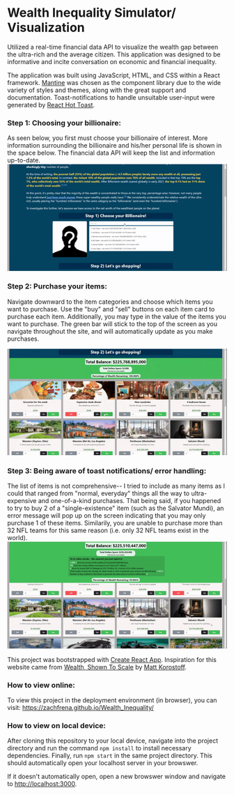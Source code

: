 # Wealth Inequality Simulator/ Visualization

Utilized a real-time financial data API to visualize the wealth gap between the ultra-rich and the average citizen.
This application was designed to be informative and incite conversation on economic and financial inequality.



The application was built using JavaScript, HTML, and CSS within a React framework. [Mantine](https://github.com/mantinedev/mantine) was chosen as the component library due to the wide variety of styles and themes, along with the great support and documentation. Toast-notifications to handle unsuitable user-input were generated by [React Hot Toast](https://react-hot-toast.com/).

### Step 1: Choosing your billionaire:
As seen below, you first must choose your billionaire of interest. More information surrounding the billionaire and his/her personal life is shown in the space below. The financial data API will keep the list and information up-to-date.
<img src="https://github.com/zachfrena/Wealth_Inequality/blob/master/Media/choosingBillionaire.gif" width="600"/>

### Step 2: Purchase your items:
Navigate downward to the item categories and choose which items you want to purchase. Use the "buy" and "sell" buttons on each item card to purchase each item. Additionally, you may type in the value of the items you want to purchase. The green bar will stick to the top of the screen as you navigate throughout the site, and will automatically update as you make purchases. 

<img src="https://github.com/zachfrena/Wealth_Inequality/blob/master/Media/buyingItems.gif" width="600"/>


### Step 3: Being aware of toast notifications/ error handling:
The list of items is not comprehensive-- I tried to include as many items as I could that ranged from "normal, everyday" things all the way to ultra-expensive and one-of-a-kind purchases. That being said, if you happened to try to buy 2 of a "single-existence" item (such as the Salvator Mundi), an error message will pop up on the screen indicating that you may only purchase 1 of these items. Similarily, you are unable to purchase more than 32 NFL teams for this same reason (i.e. only 32 NFL teams exist in the world).
<img src="https://github.com/zachfrena/Wealth_Inequality/blob/master/Media/maximumPurchase.gif" width="600"/>

This project was bootstrapped with [Create React App](https://github.com/facebook/create-react-app). 
Inspiration for this website came from [Wealth, Shown To Scale](https://mkorostoff.github.io/1-pixel-wealth/) by [Matt Korostoff](https://github.com/MKorostoff).

### How to view online:

To view this project in the deployment environment (in browser), you can visit: https://zachfrena.github.io/Wealth_Inequality/

### How to view on local device:

After cloning this repository to your local device, navigate into the project directory and run the command `npm install` to install necessary dependencies. Finally, run `npm start` in the same project directory. This should automatically open your localhost server in your browswer. 

If it doesn't automatically open, open a new browswer window and navigate to [http://localhost:3000](http://localhost:3000).
